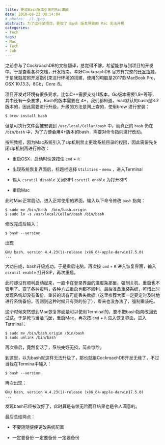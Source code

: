 ```yaml
---
title: 更改Bash版本引发的Mac事故
date: 2018-08-22 08:54:04
# photos: ./1.jpeg
abstract: 为了运行某项目，更改了 Bash 版本导致的 Mac 无法开机
categories:
- Tech
tags:
- Mac
- Tech
- Job
---
```


之前参与了CockroachDB的文档翻译，总觉得不够，希望能参与到项目的开发中。于是查看各种文档，开发指南。幸好CockroachDB 官方有完整的[开发指导](https://github.com/cockroachdb/cockroach/blob/master/CONTRIBUTING.md)，于是我就按照开发指引来进行环境的搭建，使用的电脑是2017款MacBook Pro，OSX 10.13.3，8Gb，Core i5。

项目开发对环境有很多要求，比如C++需要支持11版本，Go版本需要1.9+等等，其中还有一条要求，Bash的版本需要在 4+，我们都知道，mac默认的bash是3.2版本的，因此需要进行升级。升级的方法是网上查的，使用brew  进行安装：

```shell
$ brew install bash
```

但是可执行文件会被安装到 `/usr/local/Cellar/bash` 中，而真正的 `bash` 仍在 `/bin/bash` 中，为了方便会用4+版本的bash，需要对命令指向进行改动。

按照教程，因为Mac系统引入了sip机制禁止更改系统目录的权限，因此需要先关闭sip机制再进行修改：

* 重启OSX，启动时快速按住 `cmd` + `R` 

* 出现系统恢复界面后，标题栏选择 `Utilities` - `menu` ，进入Terminal

* 输入 `csrutil disable` 关闭SIP( `csrutil enable` 为打开SIP)

* 重启Mac

此时Mac正常启动，进入正常使用的界面，输入以下命令修改 `bash` 指向：

```shell
$ sudo mv /bin/bash  /bin/bash.origin
$ sudo ln -s /usr/local/Cellar/bash /bin/bash
```

修改完成后输入：

```shell
$ bash --version
```

出现

```shell
GNU bash, version 4.4.23(1)-release (x86_64-apple-darwin17.5.0)
...
```

大功告成，bash升级成功，于是重启电脑，再次按 `cmd` + `R` 进入恢复界面，输入 `csrutil enable` 打开SIP，再次重启。

此时却没有顺利启动起来，一直卡在登录界面的进度条那里，强制关机、重启也不管用了。查了各种资料，各种方式重启也都不顺利，最后准备重装系统，可惜此时发现系统却没有备份，重装的话有可能丢失数据（这里推荐大家一定要定时及时地进行系统备份，否则到这种时候只有哭的份了），看来也没办法了，强制重装吧。

这个时候突然想到Mac恢复界面是可以使用Terminal的，要不把bash指向改回去试试。于是死马当活马医，重启Mac，再次按 `cmd` + `R` 进入恢复界面，进入Terminal：

```
$ sudo mv /bin/bash.origin /bin/bash
$ sudo unlink /bin/bash
```

再次重启，竟然复活了，系统完好无损，简直惊险。

到这里，以为bash就这样无法升级了，那也就跟CockroachDB开发无缘了，不过当我在Termina中输入：

```shell
$ bash --version
```

再次出现：

```shell
GNU bash, version 4.4.23(1)-release (x86_64-apple-darwin17.5.0)
...
```

发现bash已经被改好了，此时算是有惊无险而且结果也是令人满意的。

最后总结两点：

* 不要随随便便更改系统配置

* 一定要备份 一定要备份 一定要备份
